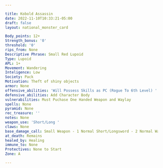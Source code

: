 ```yaml
---

title: Kobold Assassin
date: 2022-11-10T10:33:21-05:00
draft: false
layout: national_monster_card

Body_points: 12+
Strength_bonus: '0'
threshold: '0'
rips_from: None
Descriptive Phrase: Small Red Lupoid
Type: Lupoid
APL: 1+
Movement: Wandering
Inteligence: Low
Society: Pack
Motivation: Theft of shiny objects
armor: None
offensive_abilities: 'Will Possess Skills as PC (Rogue To 6th Level) '
defensive_abilities: Add Character Body
vulnerabilities: Must Puchase One Handed Weapon and Waylay
spells: None
pyramid: None
rec_treasure: ''
notes: None
weapon_use: 'Short/Long '
claws: None
base_damage_call: Small Weapon - 1 Normal Short/Longsword - 2 Normal Waylay - Waylay  1
at_death: Remains
healed_by: Healing
immune_to: None
Protectives: None to Start
Zone: A

---
```







